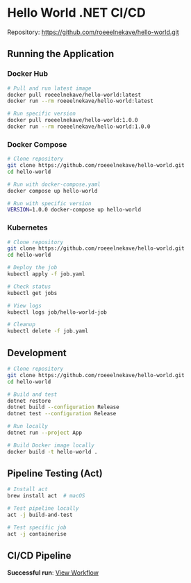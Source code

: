 # Hello World .NET CI/CD
Repository: https://github.com/roeeelnekave/hello-world.git


## Running the Application

### Docker Hub

```bash
# Pull and run latest image
docker pull roeeelnekave/hello-world:latest
docker run --rm roeeelnekave/hello-world:latest

# Run specific version
docker pull roeeelnekave/hello-world:1.0.0
docker run --rm roeeelnekave/hello-world:1.0.0
```

### Docker Compose

```bash
# Clone repository
git clone https://github.com/roeeelnekave/hello-world.git
cd hello-world

# Run with docker-compose.yaml
docker compose up hello-world

# Run with specific version
VERSION=1.0.0 docker-compose up hello-world
```

### Kubernetes

```bash
# Clone repository  
git clone https://github.com/roeeelnekave/hello-world.git
cd hello-world

# Deploy the job
kubectl apply -f job.yaml

# Check status
kubectl get jobs

# View logs
kubectl logs job/hello-world-job

# Cleanup
kubectl delete -f job.yaml
```

## Development

```bash
# Clone repository
git clone https://github.com/roeeelnekave/hello-world.git
cd hello-world

# Build and test
dotnet restore
dotnet build --configuration Release
dotnet test --configuration Release

# Run locally
dotnet run --project App

# Build Docker image locally
docker build -t hello-world .
```

## Pipeline Testing (Act)

```bash
# Install act
brew install act  # macOS

# Test pipeline locally
act -j build-and-test

# Test specific job
act -j containerise
```

## CI/CD Pipeline


**Successful run**: [View Workflow](https://github.com/roeeelnekave/hello-world/actions/runs/15873400036)


